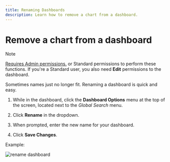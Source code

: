 ```yaml
---
title: Renaming Dashboards
description: Learn how to remove a chart from a dashboard.
---
```

# Remove a chart from a dashboard

>[!NOTE]
>
>[Requires Admin permissions.](../../administrator/user-management/user-management.md) or Standard permissions to perform these functions. If you're a Standard user, you also need **Edit** permissions to the dashboard.

Sometimes names just no longer fit. Renaming a dashboard is quick and easy.

1. While in the dashboard, click the **Dashboard Options** menu at the top of the screen, located next to the _Global Search_ menu.

1. Click **Rename** in the dropdown.

1. When prompted, enter the new name for your dashboard.

1. Click **Save Changes**.

Example:

![rename dashboard](../../mbi/assets/Nov-23-2016_15-53-57.gif)
